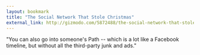 ```yaml
---
layout: bookmark
title: "The Social Network That Stole Christmas"
external_link: http://gizmodo.com/5872488/the-social-network-that-stole-christmas
---
```

"You can also go into someone's Path -- which is a lot like a Facebook timeline, but without all the third-party junk and ads."